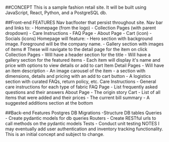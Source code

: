 ##CONCEPT
    This is a sample fashion retail site.
    It will be built using JavaScript, React, Python, and a PostgreSQL db.


##Front-end FEATURES
    Nav bar/footer that persist throughout site. Nav bar and links to:
        - Homepage (from the logo)
        - Collection Pages (with parent dropdown)
        - Care Instructions
        - FAQ Page
        - About Page
        - Cart (icon)
        - Socials (icons)
    Homepage will feature:
        - Hero section with background image. Foreground will be the company name.
        - Gallery section with images of items
            # These will navigate to the detail page for the item on click
    Collection Pages
        - Will have a header section for the title
        - Will have a gallery section for the featured items
        - Each item will display it's name and price with options to view details or add to cart
    Item Detail Pages
        - Will have an item description
        - An image carousel of the item
        - a section with dimensions, details and pricing with an add to cart button
        - A logistics section with curated FAQs, return policy, etc.
    Care Instructions
        - General care instructions for each type of fabric
    FAQ Page
        - List frequently asked questions and their answers
    About Page
        - The origin story
    Cart
        - List of all items that were added and their prices
        - The current bill summary
        - A suggested additions section at the bottom

##Back-end Features
    Postgres DB
    Migrations 
        -Structure DB tables
    Queries 
        - Create pydantic models for db queries
    Routers 
        - Create RESTful urls to call methods on the pydantic models
    Tests
        - Conduct unit testing
NOTES
    I may eventually add user authentication and inventory tracking functionality.
    This is an initial concept and subject to change.
